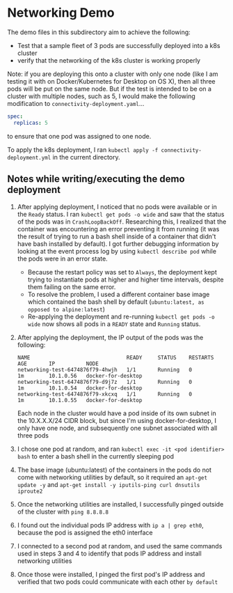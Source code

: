 # Networking Demo

The demo files in this subdirectory aim to achieve the following:

- Test that a sample fleet of 3 pods are successfully deployed into a k8s cluster
- verify that the networking of the k8s cluster is working properly

Note: if you are deploying this onto a cluster with only one node (like I am testing it with on Docker/Kubernetes for Desktop on OS X), then all three pods will be put on the same node. But if the test is intended to be on a cluster with multiple nodes, such as 5, I would make the following modification to `connectivity-deployment.yaml`...

```yaml
spec:
  replicas: 5
```

to ensure that one pod was assigned to one node.

To apply the k8s deployment, I ran `kubectl apply -f connectivity-deployment.yml` in the current directory.

## Notes while writing/executing the demo deployment

1. After applying deployment, I noticed that no pods were available or in the `Ready` status. I ran `kubectl get pods -o wide` and saw that the status of the pods was in `CrashLoopBackOff`. Researching this, I realized that the container was encountering an error preventing it from running (it was the result of trying to run a bash shell inside of a container that didn't have bash installed by default). I got further debugging information by looking at the event process log by using `kubectl describe pod` while the pods were in an error state.
    - Because the restart policy was set to `Always`, the deployment kept trying to instantiate pods at higher and higher time intervals, despite them failing on the same error.
    - To resolve the problem, I used a different container base image which contained the bash shell by default (`ubuntu:latest, as opposed to alpine:latest`)
    - Re-applying the deployment and re-running `kubectl get pods -o wide` now shows all pods in a `READY` state and `Running` status.
2. After applying the deployment, the IP output of the pods was the following:

    ```text
    NAME                               READY     STATUS    RESTARTS   AGE       IP          NODE
    networking-test-6474876f79-4hwjh   1/1       Running   0          1m        10.1.0.56   docker-for-desktop
    networking-test-6474876f79-d9j7z   1/1       Running   0          1m        10.1.0.54   docker-for-desktop
    networking-test-6474876f79-xkcxq   1/1       Running   0          1m        10.1.0.55   docker-for-desktop
    ```

    Each node in the cluster would have a pod inside of its own subnet in the 10.X.X.X/24 CIDR block, but since I'm using docker-for-desktop, I only have one node, and subsequently one subnet associated with all three pods
3. I chose one pod at random, and ran `kubectl exec -it <pod identifier> bash` to enter a bash shell in the currently sleeping pod
4. The base image (ubuntu:latest) of the containers in the pods do not come with networking utilities by default, so it required an `apt-get update -y` and `apt-get install -y iputils-ping curl dnsutils iproute2`
5. Once the networking utilities are installed, I successfully pinged outside of the cluster with `ping 8.8.8.8`
6. I found out the individual pods IP address with `ip a | grep eth0`, because the pod is assigned the eth0 interface
7. I connected to a second pod at random, and used the same commands used in steps 3 and 4 to identify that pods IP address and install networking utilities
8. Once those were installed, I pinged the first pod's IP address and verified that two pods could communicate with each other `by default`